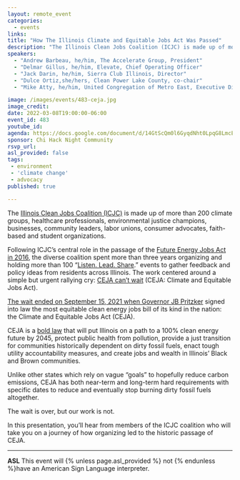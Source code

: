 ```yaml
---
layout: remote_event
categories:
  - events
links: 
title: "How The Illinois Climate and Equitable Jobs Act Was Passed"
description: "The Illinois Clean Jobs Coalition (ICJC) is made up of more than 200 climate groups, healthcare professionals, environmental justice champions, businesses, community leaders, labor unions, consumer advocates, faith-based and student organizations. In this presentation, you’ll hear from members of the ICJC coalition who will take you on a journey of how organizing led to the historic passage of CEJA."
speakers:
  - "Andrew Barbeau, he/him, The Accelerate Group, President"
  - "Delmar Gillus, he/him, Elevate, Chief Operating Officer"
  - "Jack Darin, he/him, Sierra Club Illinois, Director" 
  - "Dulce Ortiz,she/hers, Clean Power Lake County, co-chair"  
  - "Mike Atty, he/him, United Congregation of Metro East, Executive Director"

image: /images/events/483-ceja.jpg
image_credit: 
date: 2022-03-08T19:00:00-06:00
event_id: 483
youtube_id: 
agenda: https://docs.google.com/document/d/14GtScQm0l6GyqdNht0LpqG8LmcEF7i3COjNJ06PaTj8/edit#
sponsor: Chi Hack Night Community
rsvp_url: 
asl_provided: false
tags: 
 - environment
 - 'climate change'
 - advocacy
published: true

---
```


The [Illinois Clean Jobs Coalition (ICJC)](https://ilcleanjobs.org) is made up of more than 200 climate groups, healthcare professionals, environmental justice champions, businesses, community leaders, labor unions, consumer advocates, faith-based and student organizations.
 
Following ICJC’s central role in the passage of the [Future Energy Jobs Act in 2016](https://www.facebook.com/ILCleanJobs/videos/287172958817344), the diverse coalition spent more than three years organizing and holding more than 100 “[Listen. Lead. Share](https://www.facebook.com/ILCleanJobs/videos/2150789031875164).” events to gather feedback and policy ideas from residents across Illinois. The work centered around a simple but urgent rallying cry: [CEJA can’t wait](https://www.facebook.com/ILCleanJobs/videos/1323125411386075) (CEJA: Climate and Equitable Jobs Act).
 
[The wait ended on September 15, 2021 when Governor JB Pritzker](https://ilcleanjobs.org/2021/09/15/icjc-advocates-join-governor-pritzker-at-signing-of-climate-and-equitable-jobs-act-sb-2408/) signed into law the most equitable clean energy jobs bill of its kind in the nation: the Climate and Equitable Jobs Act (CEJA).
 
CEJA is a [bold law](https://www.facebook.com/ILCleanJobs/videos/228658299300592) that will put Illinois on a path to a 100% clean energy future by 2045, protect public health from pollution, provide a just transition for communities historically dependent on dirty fossil fuels, enact tough utility accountability measures, and create jobs and wealth in Illinois’ Black and Brown communities.

Unlike other states which rely on vague “goals” to hopefully reduce carbon emissions, CEJA has both near-term and long-term hard requirements with specific dates to reduce and eventually stop burning dirty fossil fuels altogether.

The wait is over, but our work is not. 

In this presentation, you’ll hear from members of the ICJC coalition who will take you on a journey of how organizing led to the historic passage of CEJA. 


---

**ASL** This event will {% unless page.asl_provided %} not {% endunless %}have an American Sign Language interpreter.

